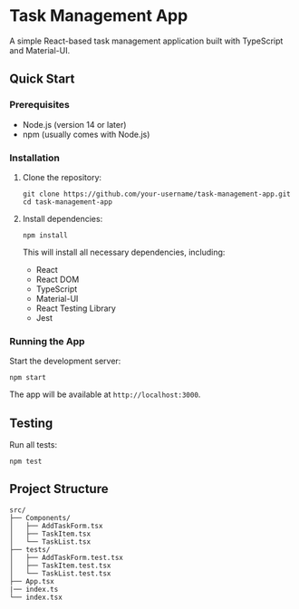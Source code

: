 # Task Management App

A simple React-based task management application built with TypeScript and Material-UI.

## Quick Start

### Prerequisites

- Node.js (version 14 or later)
- npm (usually comes with Node.js)

### Installation

1. Clone the repository:
   ```
   git clone https://github.com/your-username/task-management-app.git
   cd task-management-app
   ```

2. Install dependencies:
   ```
   npm install
   ```

   This will install all necessary dependencies, including:
   - React
   - React DOM
   - TypeScript
   - Material-UI
   - React Testing Library
   - Jest

### Running the App

Start the development server:
```
npm start
```

The app will be available at `http://localhost:3000`.

## Testing

Run all tests:
```
npm test
```


## Project Structure

```
src/
├── Components/
│   ├── AddTaskForm.tsx
│   ├── TaskItem.tsx
│   └── TaskList.tsx
├── tests/
│   ├── AddTaskForm.test.tsx
│   ├── TaskItem.test.tsx
│   └── TaskList.test.tsx
├── App.tsx
|── index.ts
└── index.tsx
```
